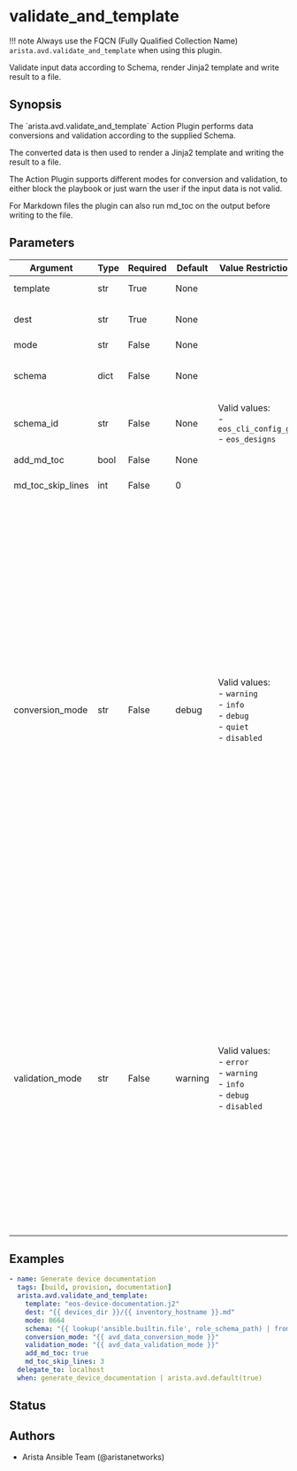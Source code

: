 <!--
  ~ Copyright (c) 2023 Arista Networks, Inc.
  ~ Use of this source code is governed by the Apache License 2.0
  ~ that can be found in the LICENSE file.
  -->

# validate_and_template

!!! note
    Always use the FQCN (Fully Qualified Collection Name) `arista.avd.validate_and_template` when using this plugin.

Validate input data according to Schema, render Jinja2 template and write result to a file.

## Synopsis

The \`arista.avd.validate\_and\_template\` Action Plugin performs data conversions and validation according to the supplied Schema.

The converted data is then used to render a Jinja2 template and writing the result to a file.

The Action Plugin supports different modes for conversion and validation, to either block the playbook or just warn the user if the input data is not valid.

For Markdown files the plugin can also run md\_toc on the output before writing to the file.

## Parameters

| Argument | Type | Required | Default | Value Restrictions | Description |
| -------- | ---- | -------- | ------- | ------------------ | ----------- |
| template | str | True | None |  | Path to Jinja2 Template file |
| dest | str | True | None |  | Destination path. The rendered template will be written to this file |
| mode | str | False | None |  | File mode for dest file. |
| schema | dict | False | None |  | Schema conforming to \"AVD Meta Schema\". Either schema or schema\_id must be set. |
| schema_id | str | False | None | Valid values:<br>- <code>eos_cli_config_gen</code><br>- <code>eos_designs</code> | ID of Schema conforming to \"AVD Meta Schema\".  Either schema or schema\_id must be set. |
| add_md_toc | bool | False | None |  | Run md\_toc on the output before writing to the file. |
| md_toc_skip_lines | int | False | 0 |  | Pass this value as skip\_lines to add\_md\_toc. |
| conversion_mode | str | False | debug | Valid values:<br>- <code>warning</code><br>- <code>info</code><br>- <code>debug</code><br>- <code>quiet</code><br>- <code>disabled</code> | Run data conversion in either \"warning\", \"info\", \"debug\", \"quiet\" or \"disabled\" mode.<br>Conversion will perform type conversion of input variables as defined in the schema.<br>Conversion is intended to help the user to identify minor issues with the input data, while still allowing the data to be validated.<br>During conversion, messages will generated with information about the host\(s\) and key\(s\) which required conversion.<br>conversion\_mode\:disabled means that conversion will not run.<br>conversion\_mode\:error will produce error messages and fail the task.<br>conversion\_mode\:warning will produce warning messages.<br>conversion\_mode\:info will produce regular log messages.<br>conversion\_mode\:debug will produce hidden messages viewable with \-v.<br>conversion\_mode\:quiet will not produce any messages. |
| validation_mode | str | False | warning | Valid values:<br>- <code>error</code><br>- <code>warning</code><br>- <code>info</code><br>- <code>debug</code><br>- <code>disabled</code> | Run validation in either \"error\", \"warning\", \"info\", \"debug\" or \"disabled\" mode.<br>Validation will validate the input variables according to the schema.<br>During validation, messages will generated with information about the host\(s\) and key\(s\) which failed validation.<br>validation\_mode\:disabled means that validation will not run.<br>validation\_mode\:error will produce error messages and fail the task.<br>validation\_mode\:warning will produce warning messages.<br>validation\_mode\:info will produce regular log messages.<br>validation\_mode\:debug will produce hidden messages viewable with \-v. |

## Examples

```yaml
- name: Generate device documentation
  tags: [build, provision, documentation]
  arista.avd.validate_and_template:
    template: "eos-device-documentation.j2"
    dest: "{{ devices_dir }}/{{ inventory_hostname }}.md"
    mode: 0664
    schema: "{{ lookup('ansible.builtin.file', role_schema_path) | from_yaml }}"
    conversion_mode: "{{ avd_data_conversion_mode }}"
    validation_mode: "{{ avd_data_validation_mode }}"
    add_md_toc: true
    md_toc_skip_lines: 3
  delegate_to: localhost
  when: generate_device_documentation | arista.avd.default(true)
```

## Status

## Authors

- Arista Ansible Team (@aristanetworks)
